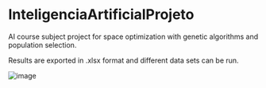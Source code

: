 # InteligenciaArtificialProjeto

AI course subject project for space optimization with genetic algorithms and population selection.

Results are exported in .xlsx format and different data sets can be run. 

![image](https://user-images.githubusercontent.com/25649121/141094883-49061c4a-ec03-4765-9ac6-49801151d1de.png)
